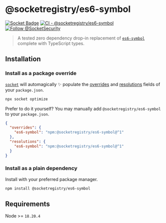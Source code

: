 # @socketregistry/es6-symbol

[![Socket Badge](https://socket.dev/api/badge/npm/package/@socketregistry/es6-symbol)](https://socket.dev/npm/package/@socketregistry/es6-symbol)
[![CI - @socketregistry/es6-symbol](https://github.com/SocketDev/socket-registry-js/actions/workflows/test.yml/badge.svg)](https://github.com/SocketDev/socket-registry-js/actions/workflows/test.yml)
[![Follow @SocketSecurity](https://img.shields.io/twitter/follow/SocketSecurity?style=social)](https://twitter.com/SocketSecurity)

> A tested zero dependency drop-in replacement of
> [`es6-symbol`](https://socket.dev/npm/package/es6-symbol) complete with
> TypeScript types.

## Installation

### Install as a package override

[`socket`](https://socket.dev/npm/package/socket) will automagically :sparkles:
populate the
[overrides](https://docs.npmjs.com/cli/v9/configuring-npm/package-json#overrides)
and [resolutions](https://yarnpkg.com/configuration/manifest#resolutions) fields
of your `package.json`.

```sh
npx socket optimize
```

Prefer to do it yourself? You may manually add `@socketregistry/es6-symbol` to
your `package.json`.

```json
{
  "overrides": {
    "es6-symbol": "npm:@socketregistry/es6-symbol@^1"
  },
  "resolutions": {
    "es6-symbol": "npm:@socketregistry/es6-symbol@^1"
  }
}
```

### Install as a plain dependency

Install with your preferred package manager.

```sh
npm install @socketregistry/es6-symbol
```

## Requirements

Node >= `18.20.4`
